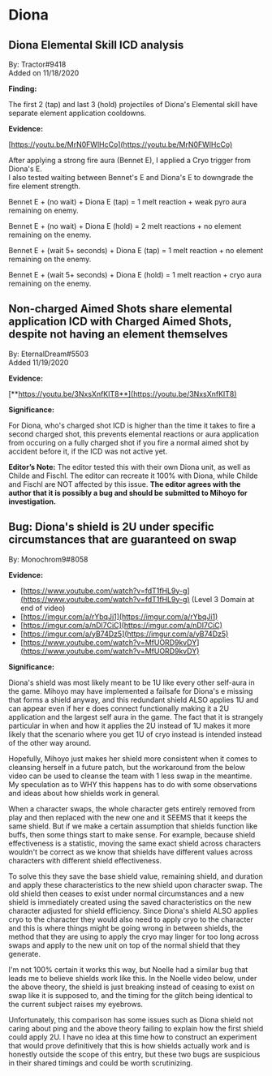 # Diona

## **Diona Elemental Skill ICD analysis**

By: Tractor\#9418  
Added on 11/18/2020

**Finding:**

The first 2 \(tap\) and last 3 \(hold\) projectiles of Diona's Elemental skill have separate element application cooldowns.

**Evidence:**

[https://youtu.be/MrN0FWlHcCo](https://youtu.be/MrN0FWlHcCo)

After applying a strong fire aura \(Bennet E\), I applied a Cryo trigger from Diona's E.  
I also tested waiting between Bennet's E and Diona's E to downgrade the fire element strength.

Bennet E + \(no wait\) + Diona E \(tap\) = 1 melt reaction + weak pyro aura remaining on enemy.

Bennet E + \(no wait\) + Diona E \(hold\) = 2 melt reactions + no element remaining on the enemy.

Bennet E + \(wait 5+ seconds\) + Diona E \(tap\) = 1 melt reaction + no element remaining on the enemy.

Bennet E + \(wait 5+ seconds\) + Diona E \(hold\) = 1 melt reaction + cryo aura remaining on the enemy.

## **Non-charged Aimed Shots share elemental application ICD with Charged Aimed Shots, despite not having an element themselves**

By: EternalDream\#5503  
Added 11/19/2020

**Evidence:**

[**https://youtu.be/3NxsXnfKIT8**](https://youtu.be/3NxsXnfKIT8)

**Significance:**

For Diona, who's charged shot ICD is higher than the time it takes to fire a second charged shot, this prevents elemental reactions or aura application from occuring on a fully charged shot if you fire a normal aimed shot by accident before it, if the ICD was not active yet.

**Editor’s Note:** The editor tested this with their own Diona unit, as well as Childe and Fischl. The editor can recreate it 100% with Diona, while Childe and Fischl are NOT affected by this issue. **The editor agrees with the author that it is possibly a bug and should be submitted to Mihoyo for investigation.**

## Bug:  Diona's shield is 2U under specific circumstances that are guaranteed on swap

By: Monochrom9#8058

**Evidence:**
* [https://www.youtube.com/watch?v=fdT1fHL9y-g](https://www.youtube.com/watch?v=fdT1fHL9y-g) (Level 3 Domain at end of video)  
* [https://imgur.com/a/rYbqJi1](https://imgur.com/a/rYbqJi1)
* [https://imgur.com/a/nDl7CiC](https://imgur.com/a/nDl7CiC) 
* [https://imgur.com/a/yB74Dz5](https://imgur.com/a/yB74Dz5) 
* [https://www.youtube.com/watch?v=MfUORD9kvDY](https://www.youtube.com/watch?v=MfUORD9kvDY)

**Significance:**

Diona's shield was most likely meant to be 1U like every other self-aura in the game.  Mihoyo may have implemented a failsafe for Diona's e missing that forms a shield anyway, and this redundant shield ALSO applies 1U and can appear even if her e does connect functionally making it a 2U application and the largest self aura in the game. The fact that it is strangely particular in when and how it applies the 2U instead of 1U makes it more likely that the scenario where you get 1U of cryo instead is intended instead of the other way around.

Hopefully, Mihoyo just makes her shield more consistent when it comes to cleansing herself in a future patch, but the workaround from the below video can be used to cleanse the team with 1 less swap in the meantime. My speculation as to WHY this happens has to do with some observations and ideas about how shields work in general.

When a character swaps, the whole character gets entirely removed from play and then replaced with the new one and it SEEMS that it keeps the same shield.  But if we make a certain assumption that shields function like buffs, then some things start to make sense.  For example, because shield effectiveness is a statistic, moving the same exact shield across characters wouldn't be correct as we know that shields have different values across characters with different shield effectiveness. 

To solve this they save the base shield value, remaining shield, and duration and apply these characteristics to the new shield upon character swap.  The old shield then ceases to exist under normal circumstances and a new shield is immediately created using the saved characteristics on the new character adjusted for shield efficiency.  Since Diona's shield ALSO applies cryo to the character they would also need to apply cryo to the character and this is where things might be going wrong in between shields, the method that they are using to apply the cryo may linger for too long across swaps and apply to the new unit on top of the normal shield that they generate.  

I'm not 100% certain it works this way, but Noelle had a similar bug that leads me to believe shields work like this. In the Noelle video below, under the above theory, the shield is just breaking instead of ceasing to exist on swap like it is supposed to, and the timing for the glitch being identical to the current subject raises my eyebrows.   

Unfortunately, this comparison has some issues such as Diona shield not caring about ping and the above theory failing to explain how the first shield could apply 2U.  I have no idea at this time how to construct an experiment that would prove definitively that this is how shields actually work and is honestly outside the scope of this entry, but these two bugs are suspicious in their shared timings and could be worth scrutinizing.
